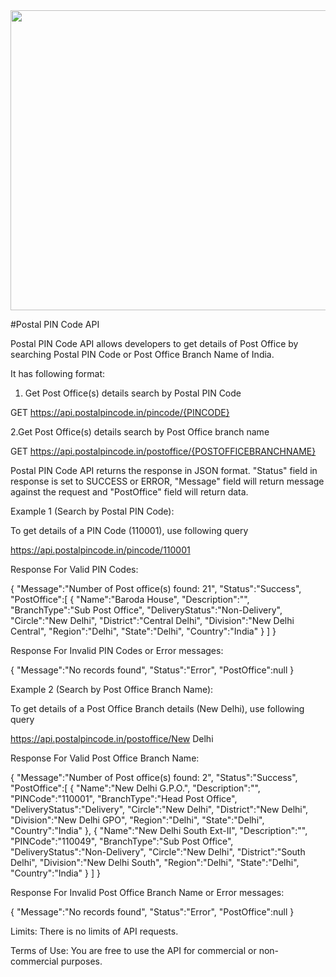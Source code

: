 <div align="center">
  <a href="https://github.com/keyz/keyz/blame/main/thonk.svg">
    <img src="https://app.svgator.com/assets/svgator.webapp/log-in-girl.svg" width="720" height="480">
  </a>
</div>




#Postal PIN Code API

Postal PIN Code API allows developers to get details of Post Office by searching Postal PIN Code or Post Office Branch Name of India.



It has following format:


1. Get Post Office(s) details search by Postal PIN Code


GET https://api.postalpincode.in/pincode/{PINCODE}

2.Get Post Office(s) details search by Post Office branch name


GET https://api.postalpincode.in/postoffice/{POSTOFFICEBRANCHNAME}


Postal PIN Code API returns the response in JSON format. "Status" field in response is set to SUCCESS or ERROR, "Message" field will return message against the request and "PostOffice" field will return data.


Example 1 (Search by Postal PIN Code):

To get details of a PIN Code (110001), use following query

https://api.postalpincode.in/pincode/110001



Response For Valid PIN Codes:


{
   "Message":"Number of Post office(s) found: 21",
   "Status":"Success",
   "PostOffice":[
      {
         "Name":"Baroda House",
         "Description":"",
         "BranchType":"Sub Post Office",
         "DeliveryStatus":"Non-Delivery",
         "Circle":"New Delhi",
         "District":"Central Delhi",
         "Division":"New Delhi Central",
         "Region":"Delhi",
         "State":"Delhi",
         "Country":"India"
      }
   ]
}

Response For Invalid PIN Codes or Error messages:


{
   "Message":"No records found",
   "Status":"Error",
   "PostOffice":null
}

Example 2 (Search by Post Office Branch Name):

To get details of a Post Office Branch details (New Delhi), use following query

https://api.postalpincode.in/postoffice/New Delhi

Response For Valid Post Office Branch Name:


{
   "Message":"Number of Post office(s) found: 2",
   "Status":"Success",
   "PostOffice":[
      {
         "Name":"New Delhi G.P.O.",
         "Description":"",
         "PINCode":"110001",
         "BranchType":"Head Post Office",
         "DeliveryStatus":"Delivery",
         "Circle":"New Delhi",
         "District":"New Delhi",
         "Division":"New Delhi GPO",
         "Region":"Delhi",
         "State":"Delhi",
         "Country":"India"
      },
      {
         "Name":"New Delhi South Ext-II",
         "Description":"",
         "PINCode":"110049",
         "BranchType":"Sub Post Office",
         "DeliveryStatus":"Non-Delivery",
         "Circle":"New Delhi",
         "District":"South Delhi",
         "Division":"New Delhi South",
         "Region":"Delhi",
         "State":"Delhi",
         "Country":"India"
      }
   ]
}


Response For Invalid Post Office Branch Name or Error messages:

{
   "Message":"No records found",
   "Status":"Error",
   "PostOffice":null
}

Limits:
There is no limits of API requests.


Terms of Use:
You are free to use the API for commercial or non-commercial purposes.
